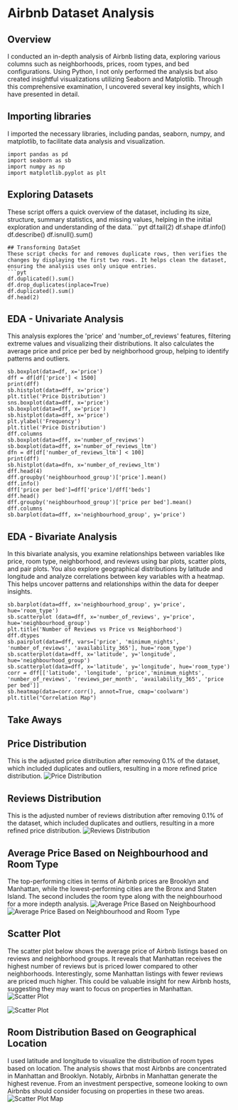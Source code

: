 # Airbnb Dataset Analysis 

## Overview
I conducted an in-depth analysis of Airbnb listing data, exploring various columns such as neighborhoods, prices, room types, and bed configurations. Using Python, I not only performed the analysis but also created insightful visualizations utilizing Seaborn and Matplotlib. Through this comprehensive examination, I uncovered several key insights, which I have presented in detail.

## Importing libraries  
I imported the necessary libraries, including pandas, seaborn, numpy, and matplotlib, to facilitate data analysis and visualization.
```pyt
import pandas as pd 
import seaborn as sb
import numpy as np
import matplotlib.pyplot as plt
```
## Exploring Datasets 
These script offers a quick overview of the dataset, including its size, structure, summary statistics, and missing values, helping in the initial exploration and understanding of the data.```pyt
df.tail(2)
df.shape
df.info()
df.describe()
df.isnull().sum()
```
## Transforming DataSet 
These script checks for and removes duplicate rows, then verifies the changes by displaying the first two rows. It helps clean the dataset, ensuring the analysis uses only unique entries.
```pyt
df.duplicated().sum()
df.drop_duplicates(inplace=True)
df.duplicated().sum()
df.head(2)
```
## EDA - Univariate Analysis
This analysis explores the 'price' and 'number_of_reviews' features, filtering extreme values and visualizing their distributions. It also calculates the average price and price per bed by neighborhood group, helping to identify patterns and outliers.
```pyt
sb.boxplot(data=df, x='price')
dff = df[df['price'] < 1500]
print(dff)
sb.histplot(data=dff, x='price')
plt.title('Price Distribution')
sns.boxplot(data=dff, x='price')
sb.boxplot(data=dff, x='price')
sb.histplot(data=dff, x='price')
plt.ylabel('Frequency')
plt.title('Price Distribution')
dff.columns
sb.boxplot(data=dff, x='number_of_reviews')
sb.boxplot(data=dff, x='number_of_reviews_ltm')
dfn = df[df['number_of_reviews_ltm'] < 100]
print(dff)
sb.histplot(data=dfn, x='number_of_reviews_ltm')
dff.head(4)
dff.groupby('neighbourhood_group')['price'].mean()
dff.info()
dff['price per bed']=dff['price']/dff['beds']
dff.head()
dff.groupby('neighbourhood_group')['price per bed'].mean()
dff.columns
sb.barplot(data=dff, x='neighbourhood_group', y='price')
```
## EDA - Bivariate Analysis
In this bivariate analysis, you examine relationships between variables like price, room type, neighborhood, and reviews using bar plots, scatter plots, and pair plots. You also explore geographical distributions by latitude and longitude and analyze correlations between key variables with a heatmap. This helps uncover patterns and relationships within the data for deeper insights.
```pyt
sb.barplot(data=dff, x='neighbourhood_group', y='price', hue='room_type')
sb.scatterplot (data=dff, x='number_of_reviews', y='price', hue='neighbourhood_group')
plt.title('Number of Reviews vs Price vs Neighborhood')
dff.dtypes
sb.pairplot(data=dff, vars=['price', 'minimum_nights', 'number_of_reviews', 'availability_365'], hue='room_type')
sb.scatterplot(data=dff, x='latitude', y='longitude', hue='neighbourhood_group')
sb.scatterplot(data=dff, x='latitude', y='longitude', hue='room_type')
corr = dff[['latitude', 'longitude', 'price','minimum_nights', 'number_of_reviews', 'reviews_per_month', 'availability_365', 'price per bed']]
sb.heatmap(data=corr.corr(), annot=True, cmap='coolwarm')
plt.title("Correlation Map")
```
## Take Aways

## Price Distribution
This is the adjusted price distribution after removing 0.1% of the dataset, which included duplicates and outliers, resulting in a more refined price distribution.
![Price Distribution](https://github.com/samuelnega-data/airbnb/blob/main/Air%20Bnb%20Data%20Visualization/Screenshot%202025-02-20%20204128.png?raw=true)

## Reviews Distribution
This is the adjusted number of reviews distribution after removing 0.1% of the dataset, which included duplicates and outliers, resulting in a more refined price distribution.
![Reviews Distribution](https://github.com/samuelnega-data/airbnb/blob/main/Air%20Bnb%20Data%20Visualization/Screenshot%202025-02-20%20204224.png?raw=true) 

## Average Price Based on Neighbourhood and Room Type
The top-performing cities in terms of Airbnb prices are Brooklyn and Manhattan, while the lowest-performing cities are the Bronx and Staten Island. The second includes the room type along with the neighbourhood for a more indepth analysis.
![Average Price Based on Neighbourhood](https://github.com/samuelnega-data/airbnb/blob/main/Air%20Bnb%20Data%20Visualization/Screenshot%202025-02-20%20204310.png?raw=true)
![Average Price Based on Neighbourhood and Room Type](https://github.com/samuelnega-data/airbnb/blob/main/Air%20Bnb%20Data%20Visualization/Screenshot%202025-02-20%20204342.png?raw=true
)

## Scatter Plot
The scatter plot below shows the average price of Airbnb listings based on reviews and neighborhood groups. It reveals that Manhattan receives the highest number of reviews but is priced lower compared to other neighborhoods. Interestingly, some Manhattan listings with fewer reviews are priced much higher. This could be valuable insight for new Airbnb hosts, suggesting they may want to focus on properties in Manhattan.
![Scatter Plot](https://github.com/samuelnega-data/airbnb/blob/main/Air%20Bnb%20Data%20Visualization/Screenshot%202025-02-20%20204357.png?raw=true)

![Scatter Plot](https://github.com/samuelnega-data/airbnb/blob/main/Air%20Bnb%20Data%20Visualization/Screenshot%202025-02-20%20204419.png?raw=true)

## Room Distribution Based on Geographical Location
I used latitude and longitude to visualize the distribution of room types based on location. The analysis shows that most Airbnbs are concentrated in Manhattan and Brooklyn. Notably, Airbnbs in Manhattan generate the highest revenue. From an investment perspective, someone looking to own Airbnbs should consider focusing on properties in these two areas.
![Scatter Plot Map](https://github.com/samuelnega-data/airbnb/blob/main/Air%20Bnb%20Data%20Visualization/Screenshot%202025-02-20%20204502.png?raw=true)
